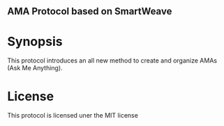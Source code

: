 ## AMA Protocol based on SmartWeave

# Synopsis
This protocol introduces an all new method to create and organize AMAs (Ask Me Anything).

# License 
This protocol is licensed uner the MIT license
